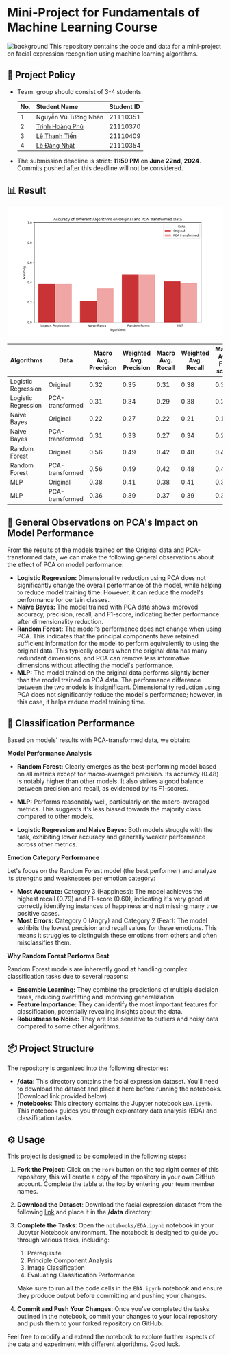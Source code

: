 # Mini-Project for Fundamentals of Machine Learning Course
![background](./materials/ai_wp.jpg)
This repository contains the code and data for a mini-project on facial expression recognition using machine learning algorithms.

## 📑 Project Policy
- Team: group should consist of 3-4 students.

    |No.| Student Name    | Student ID |
    | --------| -------- | ------- |
    |1|Nguyễn Vũ Tường Nhân|21110351|
    |2|[Trịnh Hoàng Phú](https://github.com/hoangphuu)|21110370|
    |3|[Lê Thanh Tiến](https://github.com/TieMyth123)|21110409|
    |4|[Lê Đăng Nhật](https://github.com/Nhat6428)|21110354|

- The submission deadline is strict: **11:59 PM** on **June 22nd, 2024**. Commits pushed after this deadline will not be considered.

## 📊 Result

![Acuracy plot](./materials/Accuracy.png)

| Algorithms | Data | Macro Avg. Precision | Weighted Avg. Precision | Macro Avg. Recall | Weighted Avg. Recall | Macro Avg. F1-score | Weighted Avg. F1-score | Accuracy |
|---|---|---|---|---|---|---|---|---|
| Logistic Regression | Original | 0.32 | 0.35 | 0.31 | 0.38 | 0.30 | 0.36 | 0.38 |
| Logistic Regression | PCA-transformed | 0.31 | 0.34 | 0.29 | 0.38 | 0.28 | 0.34 | 0.38 |
| Naive Bayes | Original | 0.22 | 0.27 | 0.22 | 0.21 | 0.17 | 0.19 | 0.21 |
| Naive Bayes | PCA-transformed | 0.31 | 0.33 | 0.27 | 0.34 | 0.25 | 0.29 | 0.34 |
| Random Forest | Original | 0.56 | 0.49 | 0.42 | 0.48 | 0.44 | 0.46 | 0.48 |
| Random Forest | PCA-transformed | 0.56 | 0.49 | 0.42 | 0.48 | 0.44 | 0.46 | 0.48 |
| MLP | Original | 0.38 | 0.41 | 0.38 | 0.41 | 0.38 | 0.41 | 0.41 |
| MLP | PCA-transformed | 0.36 | 0.39 | 0.37 | 0.39 | 0.36 | 0.39 | 0.39 |

## 📑 General Observations on PCA's Impact on Model Performance

From the results of the models trained on the Original data and PCA-transformed data, we can make the following general observations about the effect of PCA on model performance:

- **Logistic Regression:** Dimensionality reduction using PCA does not significantly change the overall performance of the model, while helping to reduce model training time. However, it can reduce the model's performance for certain classes.
- **Naive Bayes:** The model trained with PCA data shows improved accuracy, precision, recall, and F1-score, indicating better performance after dimensionality reduction.
- **Random Forest:** The model's performance does not change when using PCA. This indicates that the principal components have retained sufficient information for the model to perform equivalently to using the original data. This typically occurs when the original data has many redundant dimensions, and PCA can remove less informative dimensions without affecting the model's performance.
- **MLP:** The model trained on the original data performs slightly better than the model trained on PCA data. The performance difference between the two models is insignificant. Dimensionality reduction using PCA does not significantly reduce the model's performance; however, in this case, it helps reduce model training time.

## 📝 Classification Performance

Based on models' results with PCA-transformed data, we obtain:

**Model Performance Analysis**

* **Random Forest:** Clearly emerges as the best-performing model based on all metrics except for macro-averaged precision. Its accuracy (0.48) is notably higher than other models. It also strikes a good balance between precision and recall, as evidenced by its F1-scores.

* **MLP:** Performs reasonably well, particularly on the macro-averaged metrics. This suggests it's less biased towards the majority class compared to other models.

* **Logistic Regression and Naive Bayes:** Both models struggle with the task, exhibiting lower accuracy and generally weaker performance across other metrics.

**Emotion Category Performance**

Let's focus on the Random Forest model (the best performer) and analyze its strengths and weaknesses per emotion category:

* **Most Accurate:**
Category 3 (Happiness): The model achieves the highest recall (0.79) and F1-score (0.60), indicating it's very good at correctly identifying instances of happiness and not missing many true positive cases.
* **Most Errors:**
Category 0 (Angry) and Category 2 (Fear): The model exhibits the lowest precision and recall values for these emotions. This means it struggles to distinguish these emotions from others and often misclassifies them.

**Why Random Forest Performs Best**

Random Forest models are inherently good at handling complex classification tasks due to several reasons:

* **Ensemble Learning:** They combine the predictions of multiple decision trees, reducing overfitting and improving generalization.
* **Feature Importance:** They can identify the most important features for classification, potentially revealing insights about the data.
* **Robustness to Noise:** They are less sensitive to outliers and noisy data compared to some other algorithms.

## 📦 Project Structure

The repository is organized into the following directories:

- **/data**: This directory contains the facial expression dataset. You'll need to download the dataset and place it here before running the notebooks. (Download link provided below)
- **/notebooks**: This directory contains the Jupyter notebook ```EDA.ipynb```. This notebook guides you through exploratory data analysis (EDA) and classification tasks.

## ⚙️ Usage

This project is designed to be completed in the following steps:

1. **Fork the Project**: Click on the ```Fork``` button on the top right corner of this repository, this will create a copy of the repository in your own GitHub account. Complete the table at the top by entering your team member names.

2. **Download the Dataset**: Download the facial expression dataset from the following [link](https://mega.nz/file/foM2wDaa#GPGyspdUB2WV-fATL-ZvYj3i4FqgbVKyct413gxg3rE) and place it in the **/data** directory:

3. **Complete the Tasks**: Open the ```notebooks/EDA.ipynb``` notebook in your Jupyter Notebook environment. The notebook is designed to guide you through various tasks, including:
    
    1. Prerequisite
    2. Principle Component Analysis
    3. Image Classification
    4. Evaluating Classification Performance 

    Make sure to run all the code cells in the ```EDA.ipynb``` notebook and ensure they produce output before committing and pushing your changes.

5. **Commit and Push Your Changes**: Once you've completed the tasks outlined in the notebook, commit your changes to your local repository and push them to your forked repository on GitHub.


Feel free to modify and extend the notebook to explore further aspects of the data and experiment with different algorithms. Good luck.

